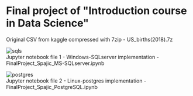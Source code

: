 # Final project of "Introduction course in Data Science"

Original CSV from kaggle compressed with 7zip - US_births(2018).7z    

![sqls](https://cdn.deso.tech/wp-content/uploads/2019/08/30160219/Sql_server_logo.png "SQLserver")    
Jupyter notebook file 1 - Windows-SQLserver implementation - FinalProject_Spajic_MS-SQLserver.ipynb    
    
![postgres](https://zdnet4.cbsistatic.com/hub/i/r/2018/04/19/092cbf81-acac-4f3a-91a1-5a26abc1721f/resize/370xauto/ce84e38cb1c1a7c5a2c9e4c337e108ba/postgresql-logo.png "postgreSQL")    
Jupyter notebook file 2 - Linux-postgres implementation - FinalProject_Spajic_PostgreSQL.ipynb
